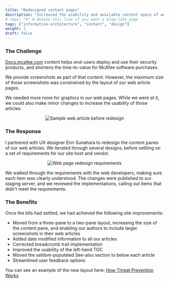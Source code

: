 ```yaml
---
title: "Redesigned content pages"
description: "Increased the usability and available content space of web articles on the McAfee Product Documentation portal"
# repo: "#" # delete this line if you want a blog-like page
tags: ["information-architecture", "content", "design"]
weight: 1
draft: false
---
```


### The Challenge
[Docs.mcafee.com](https://www.docs.mcafee.com) content helps end-users deploy and use their security products, and shortens the time-to-value for McAfee software purchases.

We provide screenshots as part of that content. However, the maximum size of those screenshots was constrained by the layout of our web article pages. 

We needed more room for graphics in our web pages. While we were at it, we could also make minor changes to increase the usability of those articles. 

<p align=center><img src="../redesign-before.png" style="max-width:750px;max-height:450px" alt="Sample web article before redesign"></p>

### The Response

I partnered with UX designer Erin Sunahara to redesign the content panes of our web articles. We iterated through several designs, before settling on a set of requirements for our site host and vendor. 

<p align=center><img src="../requirements.PNG" style="max-width:750px;max-height:450px" alt="Web page redesign requirements"></p>

We walked through the requirements with the web developers, making sure each item was clearly understood. The changes were published to our staging server, and we reviewed the implementations, calling out items that didn't meet the requirements.  

### The Benefits

Once the bits had settled, we had achieved the following site improvements:

- Moved from a three-pane to a two-pane layout, increasing the size of the content pane, and enabling our authors to include larger screenshots in their web articles
- Added date modified information to all our articles
- Corrected breadcrumb trail implementation
- Improved the usability of the left-hand TOC
- Moved the seldom-populated See-also section to below each article
- Streamlined user feedback options

You can see an example of the new layout here: [How Threat Prevention Works](https://docs.mcafee.com/bundle/endpoint-security-10.7.x-threat-prevention-product-guide-windows/page/GUID-F8B7D20E-C7CB-4C1A-A01F-4B89EC6555ED.html)